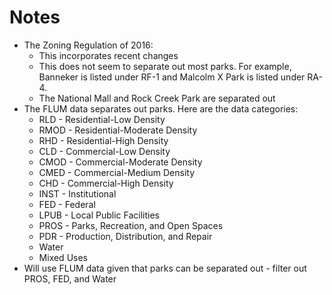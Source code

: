 
# Notes
* The Zoning Regulation of 2016:
    * This incorporates recent changes
    * This does not seem to separate out most parks. For example, Banneker is listed under RF-1 and Malcolm X Park is listed under RA-4. 
    * The National Mall and Rock Creek Park are separated out
* The FLUM data separates out parks. Here are the data categories:
    * RLD - Residential-Low Density
    * RMOD - Residential-Moderate Density
    * RHD - Residential-High Density
    * CLD - Commercial-Low Density
    * CMOD - Commercial-Moderate Density
    * CMED - Commercial-Medium Density
    * CHD - Commercial-High Density
    * INST - Institutional
    * FED - Federal
    * LPUB - Local Public Facilities
    * PROS - Parks, Recreation, and Open Spaces
    * PDR - Production, Distribution, and Repair
    * Water
    * Mixed Uses
* Will use FLUM data given that parks can be separated out - filter out PROS, FED, and Water